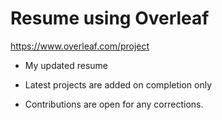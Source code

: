 # Resume using Overleaf
https://www.overleaf.com/project

- My updated resume

- Latest projects are added on completion only

- Contributions are open for any corrections.
